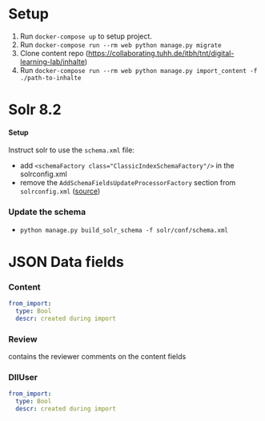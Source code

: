 # Setup

1. Run `docker-compose up` to setup project.
2. Run `docker-compose run --rm web python manage.py migrate`
3. Clone content repo (https://collaborating.tuhh.de/itbh/tnt/digital-learning-lab/inhalte)
4. Run `docker-compose run --rm web python manage.py import_content -f ./path-to-inhalte`


# Solr 8.2

#### Setup
Instruct solr to use the `schema.xml` file:
- add `<schemaFactory class="ClassicIndexSchemaFactory"/>` in the solrconfig.xml
- remove the `AddSchemaFieldsUpdateProcessorFactory` section from `solrconfig.xml` ([source](https://stackoverflow.com/questions/31719955/solr-error-this-indexschema-is-not-mutable)) 
### Update the schema
- `python manage.py build_solr_schema -f solr/conf/schema.xml`


# JSON Data fields
### Content
```yaml
from_import: 
  type: Bool
  descr: created during import
```

### Review
contains the reviewer comments on the content fields

### DllUser
```yaml
from_import: 
  type: Bool
  descr: created during import
```

